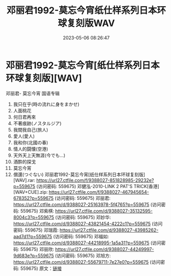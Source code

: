 ﻿---
title: 邓丽君1992-莫忘今宵纸仕样系列日本环球复刻版WAV
date: 2023-05-06 08:26:47
categories: WAV车载音乐、镜像
tags: 华语中文
---
# 邓丽君1992-莫忘今宵[纸仕样系列日本环球复刻版][WAV]

邓丽君- 莫忘今宵
国语专辑
01. 我只在乎(時の流れに身をまかせ)
02. 人面桃花
03. 何日君再來
04. 不著痕跡(ノスタルジア)
05. 我間我自己(旅人)
06. 愛人(愛人)
07. 我和你(北國の春)
08. 情人的闘懐(空港)
09. 天外天上天無涯(今でも…)
10. 酒酔的探戈
11. 莫忘今宵
12. 償還(つぐない)
邓丽君1992-莫忘今宵[纸仕样系列日本环球复刻版][WAV].rar: https://url27.ctfile.com/f/9388027-851828985-29232e?p=559675
(访问密码: 559675)
邓健泓-2010-LINK 2 PAT'S TRICK[香港][WAV+CUE].zip: https://url27.ctfile.com/f/9388027-467945654-678352?p=559675
(访问密码: 559675)
邓丽君: https://url27.ctfile.com/d/9388027-25163978-5f4765?p=559675
(访问密码: 559675)
邓紫棋: https://url27.ctfile.com/d/9388027-35132595-8004c3?p=559675
(访问密码: 559675)
邓妙华: https://url27.ctfile.com/d/9388027-43821454-4222c1?p=559675
(访问密码: 559675)
邓瑞霞: https://url27.ctfile.com/d/9388027-43985262-aad7d1?p=559675
(访问密码: 559675)
邓福如: https://url27.ctfile.com/d/9388027-44218995-1a5a31?p=559675
(访问密码: 559675)
邓丽欣: https://url27.ctfile.com/d/9388027-44249997-9d683e?p=559675
(访问密码: 559675)
邓旭方: https://url27.ctfile.com/d/9388027-55679711-7e27e0?p=559675
(访问密码: 559675)
原文：[链接](https://blog.sina.com.cn/s/blog_1647c7e76010311r9.html)